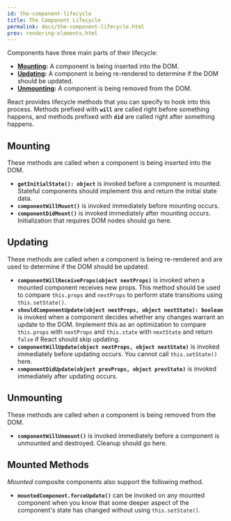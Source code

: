 ```yaml
---
id: the-component-lifecycle
title: The Component Lifecycle
permalink: docs/the-component-lifecycle.html
prev: rendering-elements.html
---
```


Components have three main parts of their lifecycle:

* **[Mounting](#mounting):** A component is being inserted into the DOM.
* **[Updating](#updating):** A component is being re-rendered to determine if the DOM should be updated.
* **[Unmounting](#unmounting):** A component is being removed from the DOM.

React provides lifecycle methods that you can specify to hook into this process. Methods prefixed with **`will`** are called right before something happens, and methods prefixed with **`did`** are called right after something happens.

## Mounting

These methods are called when a component is being inserted into the DOM.

* **`getInitialState(): object`** is invoked before a component is mounted. Stateful components should implement this and return the initial state data.
* **`componentWillMount()`** is invoked immediately before mounting occurs.
* **`componentDidMount()`** is invoked immediately after mounting occurs. Initialization that requires DOM nodes should go here.

## Updating

These methods are called when a component is being re-rendered and are used to determine if the DOM should be updated.

* **`componentWillReceiveProps(object nextProps)`** is invoked when a mounted component receives new props. This method should be used to compare `this.props` and `nextProps` to perform state transitions using `this.setState()`.
* **`shouldComponentUpdate(object nextProps, object nextState): boolean`** is invoked when a component decides whether any changes warrant an update to the DOM. Implement this as an optimization to compare `this.props` with `nextProps` and `this.state` with `nextState` and return `false` if React should skip updating.
* **`componentWillUpdate(object nextProps, object nextState)`** is invoked immediately before updating occurs. You cannot call `this.setState()` here.
* **`componentDidUpdate(object prevProps, object prevState)`** is invoked immediately after updating occurs.

## Unmounting

These methods are called when a component is being removed from the DOM.

* **`componentWillUnmount()`** is invoked immediately before a component is unmounted and destroyed. Cleanup should go here.

## Mounted Methods

_Mounted_ composite components also support the following method.

*  **`mountedComponent.forceUpdate()`** can be invoked on any mounted component when you know that some deeper aspect of the component's state has changed without using `this.setState()`.
